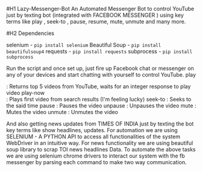 #H1 Lazy-Messenger-Bot
An Automated Messenger Bot to control YouTube just by texting bot (integrated with  FACEBOOK MESSENGER ) using key terms like play <song-name>, seek-to <time-in-seconds>, pause, resume, mute, unmute and many more.

#H2 Dependencies

selenium - `pip install selenium`
Beautiful Soup - `pip install beautifulsoup4`
requests - `pip install requests`
subprocess - `pip install subprocess`

Run the script and once set up, just fire up Facebook chat or messenger on any of your devices and start chatting with yourself to control YouTube.
play <search term> : Returns top 5 videos from YouTube, waits for an integer response to play video
play-now <search term> : Plays first video from search results (I'm feeling lucky)
seek-to <time in seconds> : Seeks to the said time
pause : Pauses the video
unpause : Unpauses the video
mute : Mutes the video
unmute : Unmutes the video

And also getting news updates  from TIMES OF INDIA  just by texting the bot key terms like show headlines, <topic> updates.
For automation we are using SELENIUM - A  PYTHON API to access all functionalities of the system WebDriver in an intuitive way.
          For news functionality we are using  beautiful soup library to scrap TOI news headlines Data. To automate the above tasks we are using selenium chrome drivers to interact our system with the fb messenger by parsing each command to make two way communication.
